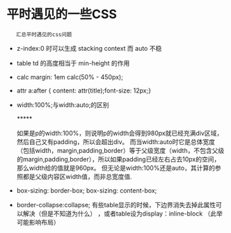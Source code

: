 # 平时遇见的一些CSS

       汇总平时遇见的css问题

- z-index:0 时可以生成 stacking context 而 auto 不稳

- table td 的高度相当于 min-height 的作用

- calc  margin: 1em calc(50% - 450px);

- attr  a:after {  content: attr(title);font-size: 12px;}

- width:100%;与width:auto;的区别<div><p>*****</p></div>
如果是p的width:100%，则说明p的width会得到980px就已经充满div区域，然后自己又有padding，所以会超出div。
而当width:auto时它是总体宽度（包括width，margin,padding,border）等于父级宽度（width，不包含父级的margin,padding,border），所以如果padding已经左右占去10px的空间，那么width给的值就是960px。
但无论是width:100%还是auto，其计算的参照都是父级内容区width值，而非总宽度值.

- box-sizing: border-box; box-sizing: content-box;

- border-collapse:collapse; 有些table显示的时候，下边界消失去掉此属性可以解决（但是不知道为什么） ，或者table设为display：inline-block （此举可能影响布局）
   

	  
	

